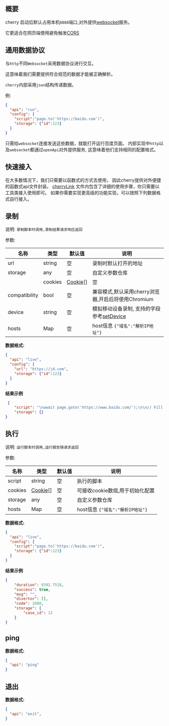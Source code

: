 ## 概要

  cherry 启动后默认占用本机`8888`端口,对外提供[websocket](https://developer.mozilla.org/zh-CN/docs/Web/API/WebSocket)服务。

  它更适合在网页端使用避免触发[CORS](https://wicg.github.io/cors-rfc1918)


## 通用数据协议

  与`http`不同`Websocket`采用数据协议进行交互。
  
  这意味着我们需要提供符合规范的数据才能被正确解析。

  `cherry`内部采用`json`结构传递数据。
  
  例:

  ```json
  {
    "api": "run",
    "config": {
      "script":"page.to('https://baidu.com')",
      "storage": {"id":123}
    }
  }
  ```
  
  只需给`websocket`连接发送这些数据，就能打开运行百度页面。
  内部实现中`http`以及`websocket`都通过`openApi`对外提供服务,
  这意味着他们支持相同的配置格式。

## 快速接入

在大多数情况下，我们只需要以函数式的方式去使用，
因此cherry提供对外便捷的函数式api文件封装。
[cherryLink](https://coding.jd.com/cherry/cherry/blob/master/packages/cherry-link/cherryLink.ts)
文件内包含了详细的使用步骤，你只需要以工具类接入使用即可。
如果你需要实现更高级的功能实现，可以按照下列数据格式自行接入。

## 录制

  说明: `录制脚本时调用,录制结果请求响应返回`

  参数:

  | 名称        | 类型   |  默认值  | 说明  |
  | --------   | --------  | --------  |  -------- |
  | url      | string| 空   |  录制时默认打开的地址   |
  | storage    | any    |  空     | 自定义参数仓库    |
    | cookies    | [Cookie](https://dqa.jd.com/cherry/guide/data/cookie.html)[]    |  空     | 可接收cookie数组,用于初始化配置 |
  | compatibility      | bool| 空   |  兼容模式,默认采用cherry浏览器,开启后将使用Chromium  |
  | device    | string    |  空     | 模拟移动设备录制, 支持的字段参考[setDevice](https://coding.jd.com/cherry/core/blob/master/src/server/deviceDescriptorsSource.json) |
  | hosts       | Map    | 空      | host信息 `{"域名":"解析IP地址"}`|     

**数据格式:**
  ```json
  {
    "api": "live",
    "config": {
      "url": "https://jd.com",
      "storage": {"id":123}
    }
  }
  ```

**结果示例**

```json
 {
    "script": "\nawait page.goto('https://www.baidu.com/');\n\n// Fill input[name=\"wd\"]\nawait dom.fill('input[name=\"wd\"]','2');\n\n// Click input[name=\"wd\"]\nawait dom.click('input[name=\"wd\"]');\n\n// Fill input[name=\"wd\"]\nawait dom.fill('input[name=\"wd\"]','2222');\n\n// Click text=百度一下\nawait dom.click('text=百度一下');",
    "storage": {}
}
```
## 执行

  说明: `运行脚本时调用,运行报告随请求返回`

  参数:
  
  | 名称        | 类型   |  默认值  | 说明  |
  | --------   | --------  | --------  |  -------- |
  | script     | string |   空     |  执行的脚本|
  | cookies    | [Cookie](https://dqa.jd.com/cherry/guide/data/cookie.html)[]    |  空     | 可接收cookie数组,用于初始化配置 |
  | storage    | any    |  空     | 自定义参数仓库    |
  | hosts       | Map    | 空      | host信息 `{"域名":"解析IP地址"}`|  


**数据格式:**
  ```json
  {
    "api": "live",
    "config": {
      "script":"page.to('https://baidu.com')",
      "storage": {"id":123}
    }
  }
  ```

**结果示例**

```json
{
    "duration": 9392.7518,
    "success": true,
    "msg": "",
    "divertor": [],
    "code": 2000,
    "storage": {
        "case_id": 12
    }
}
```


## ping

  **数据格式:**
  ```json
  {
    "api": "ping"
  }
  ```



## 退出

  **数据格式:**

  ```json
  {
    "api": "exit",
  }
  ```


  



